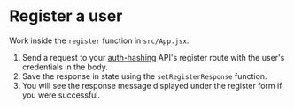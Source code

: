 # Register a user

Work inside the `register` function in `src/App.jsx`.

1. Send a request to your [auth-hashing](https://github.com/boolean-uk/auth-hashing) API's register route with the user's credentials in the body.
2. Save the response in state using the `setRegisterResponse` function.
3. You will see the response message displayed under the register form if you were successful.